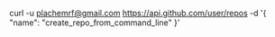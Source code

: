 curl -u plachemrf@gmail.com https://api.github.com/user/repos -d '{ "name": "create_repo_from_command_line" }'
